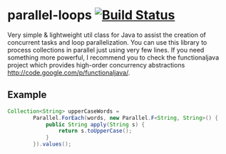 parallel-loops [![Build Status](https://travis-ci.org/pablormier/parallel-loops.png)](https://travis-ci.org/pablormier/parallel-loops)
==============

Very simple & lightweight util class for Java to assist the creation of concurrent tasks and loop parallelization. You can use this library to process collections in parallel just using very few lines. If you need something more powerful, I recommend you to check the functionaljava project which provides high-order concurrency abstractions http://code.google.com/p/functionaljava/.

## Example

```java
Collection<String> upperCaseWords = 
        Parallel.ForEach(words, new Parallel.F<String, String>() {
            public String apply(String s) {
                return s.toUpperCase();
            }
        }).values();
```
